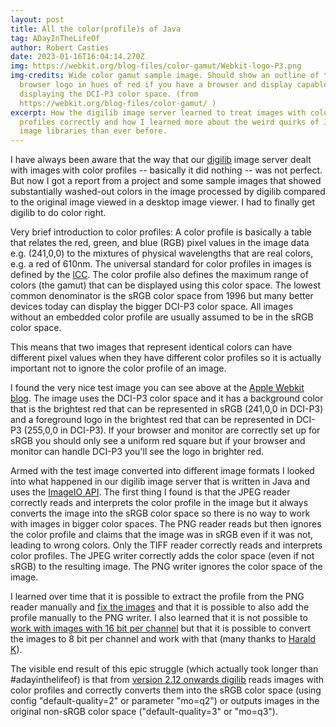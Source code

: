 ```yaml
---
layout: post
title: All the color(profile)s of Java
tag: ADayInTheLifeOf
author: Robert Casties
date: 2023-01-16T16:04:14.270Z
img: https://webkit.org/blog-files/color-gamut/Webkit-logo-P3.png
img-credits: Wide color gamut sample image. Should show an outline of the Webkit
  browser logo in hues of red if you have a browser and display capable of
  displaying the DCI-P3 color space. (from
  https://webkit.org/blog-files/color-gamut/ )
excerpt: How the digilib image server learned to treat images with color
  profiles correctly and how I learned more about the weird quirks of Java's
  image libraries than ever before.
---
```

I have always been aware that the way that our [digilib](https://github.com/robcast/digilib) image server dealt with images with color profiles -- basically it did nothing -- was not perfect. But now I got a report from a project and some sample images that showed substantially washed-out colors in the image processed by digilib compared to the original image viewed in a desktop image viewer. I had to finally get digilib to do color right.

Very brief introduction to color profiles: A color profile is basically a table that relates the red, green, and blue (RGB) pixel values in the image data e.g. (241,0,0) to the mixtures of physical wavelengths that are real colors, e.g. a red of 610nm. The universal standard for color profiles in images is defined by the [ICC](https://www.color.org). The color profile also defines the maximum range of colors (the gamut) that can be displayed using this color space. The lowest common denominator is the sRGB color space from 1996 but many better devices today can display the bigger DCI-P3 color space. All images without an embedded color profile are usually assumed to be in the sRGB color space.

This means that two images that represent identical colors can have different pixel values when they have different color profiles so it is actually important not to ignore the color profile of an image.

I found the very nice test image you can see above at the [Apple Webkit blog](https://webkit.org/blog-files/color-gamut/). The image uses the DCI-P3 color space and it has a background color that is the brightest red that can be represented in sRGB (241,0,0 in DCI-P3) and a foreground logo in the brightest red that can be represented in DCI-P3 (255,0,0 in DCI-P3). If your browser and monitor are correctly set up for sRGB you should only see a uniform red square but if your browser and monitor can handle DCI-P3 you'll see the logo in brighter red.

Armed with the test image converted into different image formats I looked into what happened in our digilib image server that is written in Java and uses the [ImageIO API](https://docs.oracle.com/javase/8/docs/api/index.html?javax/imageio/ImageIO.html). The first thing I found is that the JPEG reader correctly reads and interprets the color profile in the image but it always converts the image into the sRGB color space so there is no way to work with images in bigger color spaces. The PNG reader reads but then ignores the color profile and claims that the image was in sRGB even if it was not, leading to wrong colors. Only the TIFF reader correctly reads and interprets color profiles. The JPEG writer correctly adds the color space (even if not sRGB) to the resulting image. The PNG writer ignores the color space of the image.

I learned over time that it is possible to extract the profile from the PNG reader manually and [fix the images](https://stackoverflow.com/questions/74862414) and that it is possible to also add the profile manually to the PNG writer. I also learned that it is not possible to [work with images with 16 bit per channel](https://stackoverflow.com/questions/74923247) but that it is possible to convert the images to 8 bit per channel and work with that (many thanks to [Harald K](https://stackoverflow.com/users/1428606)).

The visible end result of this epic struggle (which actually took longer than #adayinthelifeof) is that from [version 2.12 onwards digilib](https://github.com/robcast/digilib/releases) reads images with color profiles and correctly converts them into the sRGB color space (using config "default-quality=2" or parameter "mo=q2") or outputs images in the original non-sRGB color space ("default-quality=3" or "mo=q3").

